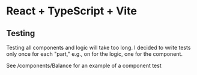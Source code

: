 # React + TypeScript + Vite

## Testing

Testing all components and logic will take too long.
I decided to write tests only once for each "part," e.g., on for the logic, one for the component.

See /components/Balance for an example of a component test
